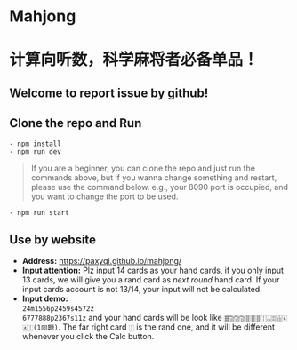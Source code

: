 # Mahjong

# 计算向听数，科学麻将者必备单品！

## Welcome to report issue by github!

## Clone the repo and Run

```
- npm install
- npm run dev
```

> If you are a beginner, you can clone the repo and just run the commands above, but if you wanna change something and restart, please use the command below. e.g., your 8090 port is occupied, and you want to change the port to be used.

```
- npm run start
```

## Use by website

- **Address:** https://paxyqi.github.io/mahjong/
- **Input attention:** Plz input 14 cards as your hand cards, if you only input 13 cards, we will give you a rand card as _next round_ hand card. If your input cards account is not 13/14, your input will not be calculated.
- **Input demo:**  
  `24m1556p2459s4572z`  
  `6777888p2367s11z` and your hand cards will be look like `🀞🀟🀟🀟🀠🀠🀠🀑🀒🀕🀖🀀🀀🀑(1向聴)`. The far right card `🀑` is the rand one, and it will be different whenever you click the Calc button.
